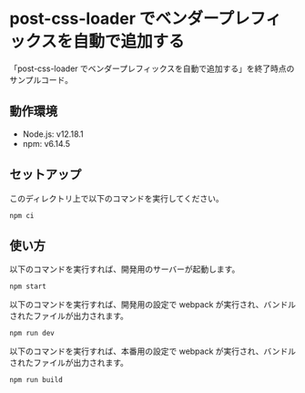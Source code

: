 # post-css-loader でベンダープレフィックスを自動で追加する

「post-css-loader でベンダープレフィックスを自動で追加する」を終了時点のサンプルコード。

## 動作環境

- Node.js: v12.18.1
- npm: v6.14.5

## セットアップ

このディレクトリ上で以下のコマンドを実行してください。

```shell
npm ci
```

## 使い方

以下のコマンドを実行すれば、開発用のサーバーが起動します。

```shell
npm start
```

以下のコマンドを実行すれば、開発用の設定で webpack が実行され、バンドルされたファイルが出力されます。

```shell
npm run dev
```

以下のコマンドを実行すれば、本番用の設定で webpack が実行され、バンドルされたファイルが出力されます。

```shell
npm run build
```

